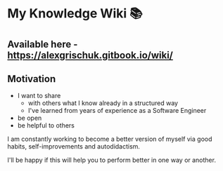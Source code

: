 # My Knowledge Wiki 📚

## Available here - https://alexgrischuk.gitbook.io/wiki/

## **Motivation**

- I want to share
  - with others what I know already in a structured way
  - I've learned from years of experience as a Software Engineer
- be open
- be helpful to others

I am constantly working to become a better version of myself via good habits, self-improvements and autodidactism.

I'll be happy if this will help you to perform better in one way or another.
